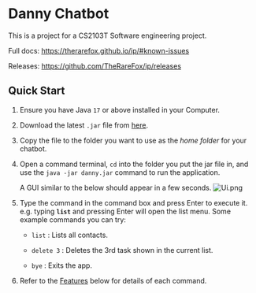 # Danny Chatbot

This is a project for a CS2103T Software engineering project.

Full docs: https://therarefox.github.io/ip/#known-issues

Releases: https://github.com/TheRareFox/ip/releases

## Quick Start

1. Ensure you have Java `17` or above installed in your Computer.

2. Download the latest `.jar` file from [here](https://github.com/TheRareFox/ip/releases).

3. Copy the file to the folder you want to use as the _home folder_ for your chatbot.

4. Open a command terminal, `cd` into the folder you put the jar file in, and use the `java -jar danny.jar` command to
   run the application.

   A GUI similar to the below should appear in a few seconds.
   ![Ui.png](Ui.png)

5. Type the command in the command box and press Enter to execute it. e.g. typing **`list`** and pressing Enter will
   open the list menu.
   Some example commands you can try:

    - `list` : Lists all contacts.

    - `delete 3` : Deletes the 3rd task shown in the current list.

    - `bye` : Exits the app.

6. Refer to the [Features](#features-) below for details of each command.

